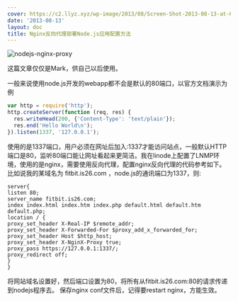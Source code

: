 ```yaml
---
cover: https://c2.llyz.xyz/wp-image/2013/08/Screen-Shot-2013-08-13-at-6.58.12-PM.png
date: '2013-08-13'
layout: doc
title: Nginx反向代理部署Node.js应用配置方法
---
```


![nodejs-nginx-proxy](https://c2.llyz.xyz/wp-image/2013/08/Screen-Shot-2013-08-13-at-6.58.12-PM.png)

这篇文章仅仅是Mark，供自己以后使用。

一般来说使用node.js开发的webapp都不会是默认的80端口，以官方文档演示为例

```javascript
var http = require('http');
http.createServer(function (req, res) {
  res.writeHead(200, {'Content-Type': 'text/plain'});
  res.end('Hello World\n');
}).listen(1337, '127.0.0.1');
```

使用的是1337端口，用户必须在网址后加入:1337才能访问站点，一般默认HTTP端口是80，监听80端口能让网址看起来更简洁。我在linode上配置了LNMP环境，使用的是nginx，需要使用反向代理，配置nginx反向代理的代码参考如下。 比如说我的某域名为 fitbit.is26.com ，node.js的通讯端口为1337，则:

```nginx
server{
listen 80;
server_name fitbit.is26.com;
index index.html index.htm index.php default.html default.htm default.php;
location / {
proxy_set_header X-Real-IP $remote_addr;
proxy_set_header X-Forwarded-For $proxy_add_x_forwarded_for;
proxy_set_header Host $http_host;
proxy_set_header X-NginX-Proxy true;
proxy_pass https://127.0.0.1:1337/;
proxy_redirect off;
}
}
```

将网站域名设置好，然后端口设置为80，将所有从fitbit.is26.com:80的请求传递到nodejs程序去。 保存nginx conf文件后，记得要restart nginx，方能生效。
